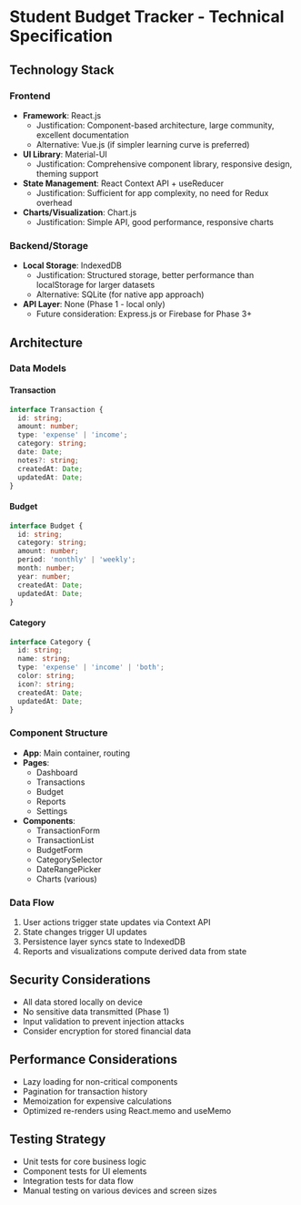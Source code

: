 # Student Budget Tracker - Technical Specification

## Technology Stack

### Frontend
- **Framework**: React.js
  - Justification: Component-based architecture, large community, excellent documentation
  - Alternative: Vue.js (if simpler learning curve is preferred)
- **UI Library**: Material-UI
  - Justification: Comprehensive component library, responsive design, theming support
- **State Management**: React Context API + useReducer
  - Justification: Sufficient for app complexity, no need for Redux overhead
- **Charts/Visualization**: Chart.js
  - Justification: Simple API, good performance, responsive charts

### Backend/Storage
- **Local Storage**: IndexedDB
  - Justification: Structured storage, better performance than localStorage for larger datasets
  - Alternative: SQLite (for native app approach)
- **API Layer**: None (Phase 1 - local only)
  - Future consideration: Express.js or Firebase for Phase 3+

## Architecture

### Data Models

#### Transaction
```typescript
interface Transaction {
  id: string;
  amount: number;
  type: 'expense' | 'income';
  category: string;
  date: Date;
  notes?: string;
  createdAt: Date;
  updatedAt: Date;
}
```

#### Budget
```typescript
interface Budget {
  id: string;
  category: string;
  amount: number;
  period: 'monthly' | 'weekly';
  month: number;
  year: number;
  createdAt: Date;
  updatedAt: Date;
}
```

#### Category
```typescript
interface Category {
  id: string;
  name: string;
  type: 'expense' | 'income' | 'both';
  color: string;
  icon?: string;
  createdAt: Date;
  updatedAt: Date;
}
```

### Component Structure
- **App**: Main container, routing
- **Pages**:
  - Dashboard
  - Transactions
  - Budget
  - Reports
  - Settings
- **Components**:
  - TransactionForm
  - TransactionList
  - BudgetForm
  - CategorySelector
  - DateRangePicker
  - Charts (various)

### Data Flow
1. User actions trigger state updates via Context API
2. State changes trigger UI updates
3. Persistence layer syncs state to IndexedDB
4. Reports and visualizations compute derived data from state

## Security Considerations
- All data stored locally on device
- No sensitive data transmitted (Phase 1)
- Input validation to prevent injection attacks
- Consider encryption for stored financial data

## Performance Considerations
- Lazy loading for non-critical components
- Pagination for transaction history
- Memoization for expensive calculations
- Optimized re-renders using React.memo and useMemo

## Testing Strategy
- Unit tests for core business logic
- Component tests for UI elements
- Integration tests for data flow
- Manual testing on various devices and screen sizes
